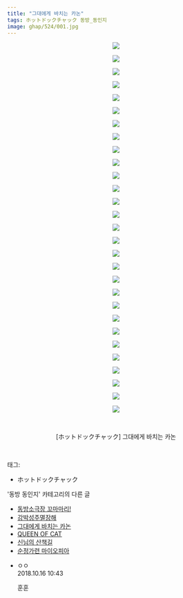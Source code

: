```yaml
---
title: "그대에게 바치는 카논"
tags: ホットドックチャック 동방_동인지
image: ghap/524/001.jpg
---
```

<div class="article">
<p style="text-align: center; clear: none; float: none;"><img src="{{ site.nasurl }}/ghap/524/001.jpg"/></p>
<p style="text-align: center; clear: none; float: none;"><img src="{{ site.nasurl }}/ghap/524/002.jpg"/></p>
<p style="text-align: center; clear: none; float: none;"><img src="{{ site.nasurl }}/ghap/524/003.jpg"/></p>
<p style="text-align: center; clear: none; float: none;"><img src="{{ site.nasurl }}/ghap/524/004.jpg"/></p>
<p style="text-align: center; clear: none; float: none;"><img src="{{ site.nasurl }}/ghap/524/005.jpg"/></p>
<p style="text-align: center; clear: none; float: none;"><img src="{{ site.nasurl }}/ghap/524/006.jpg"/></p>
<p style="text-align: center; clear: none; float: none;"><img src="{{ site.nasurl }}/ghap/524/007.jpg"/></p>
<p style="text-align: center; clear: none; float: none;"><img src="{{ site.nasurl }}/ghap/524/008.jpg"/></p>
<p style="text-align: center; clear: none; float: none;"><img src="{{ site.nasurl }}/ghap/524/009.jpg"/></p>
<p style="text-align: center; clear: none; float: none;"><img src="{{ site.nasurl }}/ghap/524/010.jpg"/></p>
<p style="text-align: center; clear: none; float: none;"><img src="{{ site.nasurl }}/ghap/524/011.jpg"/></p>
<p style="text-align: center; clear: none; float: none;"><img src="{{ site.nasurl }}/ghap/524/012.jpg"/></p>
<p style="text-align: center; clear: none; float: none;"><img src="{{ site.nasurl }}/ghap/524/013.jpg"/></p>
<p style="text-align: center; clear: none; float: none;"><img src="{{ site.nasurl }}/ghap/524/014.jpg"/></p>
<p style="text-align: center; clear: none; float: none;"><img src="{{ site.nasurl }}/ghap/524/015.jpg"/></p>
<p style="text-align: center; clear: none; float: none;"><img src="{{ site.nasurl }}/ghap/524/016.jpg"/></p>
<p style="text-align: center; clear: none; float: none;"><img src="{{ site.nasurl }}/ghap/524/017.jpg"/></p>
<p style="text-align: center; clear: none; float: none;"><img src="{{ site.nasurl }}/ghap/524/018.jpg"/></p>
<p style="text-align: center; clear: none; float: none;"><img src="{{ site.nasurl }}/ghap/524/019.jpg"/></p>
<p style="text-align: center; clear: none; float: none;"><img src="{{ site.nasurl }}/ghap/524/020.jpg"/></p>
<p style="text-align: center; clear: none; float: none;"><img src="{{ site.nasurl }}/ghap/524/021.jpg"/></p>
<p style="text-align: center; clear: none; float: none;"><img src="{{ site.nasurl }}/ghap/524/022.jpg"/></p>
<p style="text-align: center; clear: none; float: none;"><img src="{{ site.nasurl }}/ghap/524/023.jpg"/></p>
<p style="text-align: center; clear: none; float: none;"><img src="{{ site.nasurl }}/ghap/524/024.jpg"/></p>
<p style="text-align: center; clear: none; float: none;"><img src="{{ site.nasurl }}/ghap/524/025.jpg"/></p>
<p style="text-align: center; clear: none; float: none;"><img src="{{ site.nasurl }}/ghap/524/026.jpg"/></p>
<p style="text-align: center; clear: none; float: none;"><img src="{{ site.nasurl }}/ghap/524/027.jpg"/></p>
<p style="text-align: center; clear: none; float: none;"><img src="{{ site.nasurl }}/ghap/524/028.jpg"/></p>
<p style="text-align: center; clear: none; float: none;"><img src="{{ site.nasurl }}/ghap/524/029.jpg"/></p>
<p style="text-align: center; clear: none; float: none;"><br/></p>
<p style="text-align: center; clear: none; float: none;">[ホットドックチャック] 그대에게 바치는 카논</p>
<p><br/></p>
</div><div class="tagTrail">
<p>태그: </p>
<ul>
<li>ホットドックチャック</li>
</ul>
</div><div class="another">
<p>'동방 동인지' 카테고리의 다른 글</p>
<ul>
<li><a href="/2016-06-24-ghap_526">동방소극장 꼬마마리!</a></li>
<li><a href="/2016-06-24-ghap_525">강박성주멸장해</a></li>
<li><a href="/2016-06-24-ghap_524">그대에게 바치는 카논</a></li>
<li><a href="/2016-06-24-ghap_523">QUEEN OF CAT</a></li>
<li><a href="/2016-06-23-ghap_522">신님의 산책길</a></li>
<li><a href="/2016-06-23-ghap_521">순정가련 마이오피아</a></li>
</ul>
</div><div class="cb_module cb_fluid">
<div class="cb_wrt cb_profile">
<div class="comment">
<ul>
<li class="cb_thumb_off" id="comment15356278">
<div class="cb_comment_area">
<div class="cb_info_area">
<div class="cb_section">
<span class="cb_nick_name">ㅇㅇ</span>
</div>
<div class="cb_section">
<span class="cb_date">2018.10.16 10:43 </span>
</div>
</div>
<div class="cb_dsc_comment">
<p class="cb_dsc">
											훈훈
										</p>
</div>
</div></li>
</ul>
</div>
</div><!-- commentList close -->
</div>